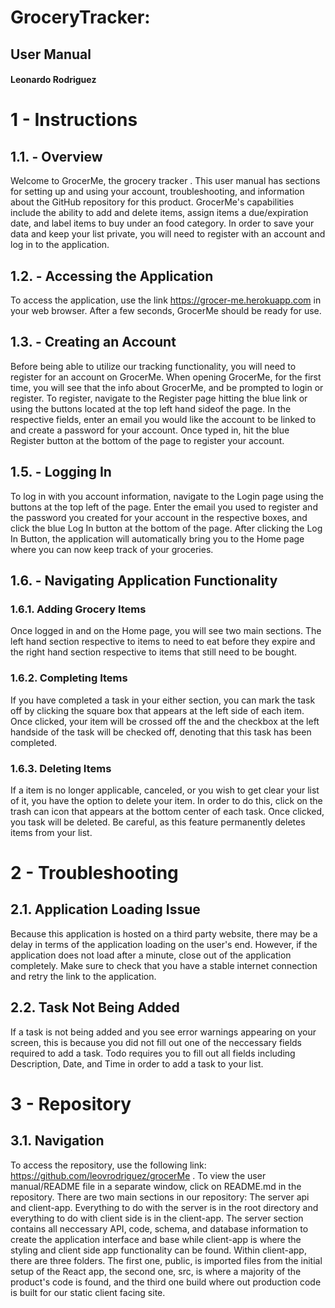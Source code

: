 # GroceryTracker: 
## User Manual
#### Leonardo Rodriguez

# 1 - Instructions
## 1.1. - Overview
  Welcome to GrocerMe, the grocery tracker . This user manual has sections for setting up and using your account, troubleshooting, and information about the GitHub repository for this product. GrocerMe's capabilities include the ability to add and delete items, assign items a due/expiration date, and label items to buy under an food category. In order to save your data and keep your list private, you will need to register with an account and log in to the application. 

## 1.2. - Accessing the Application
  To access the application, use the link https://grocer-me.herokuapp.com in your web browser. After a few seconds, GrocerMe should be ready for use.

## 1.3. - Creating an Account
  Before being able to utilize our tracking functionality, you will need to register for an account on GrocerMe. When opening GrocerMe, for the first time, you will see that the info about GrocerMe, and be prompted to login or register. To register, navigate to the Register page hitting the blue link or using the buttons located at the top left hand sideof the page. In the respective fields, enter an email you would like the account to be linked to and create a password for your account. Once typed in, hit the blue Register button at the bottom of the page to register your account.
  
## 1.5. - Logging In
  To log in with you account information, navigate to the Login page using the buttons at the top left of the page. Enter the email you used to register and the password you created for your account in the respective boxes, and click the blue Log In button at the bottom of the page. After clicking the Log In Button, the application will automatically bring you to the Home page where you can now keep track of your groceries.

## 1.6. - Navigating Application Functionality
### 1.6.1. Adding Grocery Items
  Once logged in and on the Home page, you will see two main sections. The left hand section respective to items to need to eat before they expire and the right hand section respective to items that still need to be bought.
  
 ### 1.6.2. Completing Items
  If you have completed a task in your either section, you can mark the task off by clicking the square box that appears at the left side of each item. Once clicked, your item will be crossed off the and the checkbox at the left handside of the task will be checked off, denoting that this task has been completed.
 
 ### 1.6.3. Deleting Items
  If a item is no longer applicable, canceled, or you wish to get clear your list of it, you have the option to delete your item. In order to do this, click on the trash can icon that appears at the bottom center of each task. Once clicked, you task will be deleted. Be careful, as this feature permanently deletes items from your list. 

# 2 - Troubleshooting
## 2.1. Application Loading Issue
  Because this application is hosted on a third party website, there may be a delay in terms of the application loading on the user's end. However, if the application does not load after a minute, close out of the application completely. Make sure to check that you have a stable internet connection and retry the link to the application. 
  
## 2.2. Task Not Being Added
  If a task is not being added and you see error warnings appearing on your screen, this is because you did not fill out one of the neccessary fields required to add a task. Todo requires you to fill out all fields including Description, Date, and Time in order to add a task to your list.

# 3 - Repository
## 3.1. Navigation
  To access the repository, use the following link: https://github.com/leovrodriguez/grocerMe . To view the user manual/README file in a separate window, click on README.md in the repository. There are two main sections in our repository: The server api and client-app. Everything to do with the server is in the root directory and everything to do with client side is in the client-app. The server section contains all neccessary API, code, schema, and database information to create the application interface and base while client-app is where the styling and client side app functionality can be found. Within client-app, there are three folders. The first one, public, is imported files from the initial setup of the React app, the second one, src, is where a majority of the product's code is found, and the third one build where out production code is built for our static client facing site. 